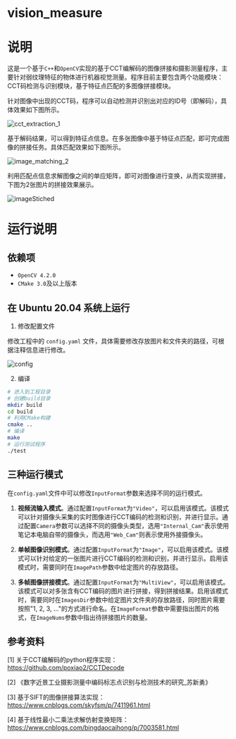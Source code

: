 # vision_measure

# 说明

这是一个基于`C++`和`OpenCV`实现的基于CCT编解码的图像拼接和摄影测量程序，主要针对弱纹理特征的物体进行机器视觉测量。程序目前主要包含两个功能模块：CCT码检测与识别模块，基于特征点匹配的多图像拼接模块。

针对图像中出现的CCT码，程序可以自动检测并识别出对应的ID号（即解码），具体效果如下图所示。

![cct_extraction_1](/home/jc/userData/2_Project/cpp_code/vision_measure/resources/demo/cct_extraction_1.jpg)

基于解码结果，可以得到特征点信息。在多张图像中基于特征点匹配，即可完成图像的拼接任务。具体匹配效果如下图所示。

![image_matching_2](/home/jc/userData/2_Project/cpp_code/vision_measure/resources/demo/image_matching_2.jpg)

利用匹配点信息求解图像之间的单应矩阵，即可对图像进行变换，从而实现拼接，下图为2张图片的拼接效果展示。

![imageStiched](/home/jc/userData/2_Project/cpp_code/vision_measure/resources/demo/imageStiched.jpg)

# 运行说明

## 依赖项

* `OpenCV 4.2.0`
* `CMake 3.0`及以上版本

## 在 Ubuntu 20.04 系统上运行

1. 修改配置文件

修改工程中的 `config.yaml` 文件，具体需要修改存放图片和文件夹的路径，可根据注释信息进行修改。

![config](/home/jc/userData/2_Project/cpp_code/vision_measure/resources/demo/config.png)

2. 编译

```bash
# 进入到工程目录
# 创建build目录
mkdir build
cd build
# 利用CMake构建
cmake ..
# 编译
make
# 运行测试程序
./test
```

## 三种运行模式

在`config.yaml`文件中可以修改`InputFormat`参数来选择不同的运行模式。

1. **视频流输入模式**。通过配置`InputFormat`为`"Video"`，可以启用该模式。该模式可以针对摄像头采集的实时图像进行CCT编码的检测和识别，并进行显示。通过配置`Camera`参数可以选择不同的摄像头类型，选用`"Internal_Cam"`表示使用笔记本电脑自带的摄像头，而选用`"Web_Cam"`则表示使用外接摄像头。

2. **单帧图像识别模式**。通过配置`InputFormat`为`"Image"`，可以启用该模式。该模式可以针对给定的一张图片进行CCT编码的检测和识别，并进行显示。启用该模式时，需要同时在`ImagePath`参数中给定图片的存放路径。

3. **多帧图像拼接模式**。通过配置`InputFormat`为`"MultiView"`，可以启用该模式。该模式可以对多张含有CCT编码的图片进行拼接，得到拼接结果。启用该模式时，需要同时在`ImagesDir`参数中给定图片文件夹的存放路径，同时图片需要按照"1, 2, 3, ..."的方式进行命名。在`ImageFormat`参数中需要指出图片的格式，在`ImageNums`参数中指出待拼接图片的数量。

## 参考资料

[1] 关于CCT编解码的python程序实现：https://github.com/poxiao2/CCTDecode

[2] 《数字近景工业摄影测量中编码标志点识别与检测技术的研究_苏新勇》

[3] 基于SIFT的图像拼接算法实现：https://www.cnblogs.com/skyfsm/p/7411961.html

[4] 基于线性最小二乘法求解仿射变换矩阵：https://www.cnblogs.com/bingdaocaihong/p/7003581.html